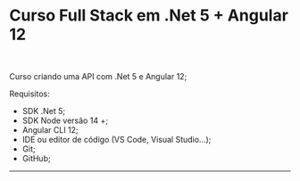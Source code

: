 # Curso Full Stack em .Net 5 + Angular 12
<br>

Curso criando uma API com .Net 5 e Angular 12;

Requisitos:
- SDK .Net 5;
- SDK Node versão 14 +;
- Angular CLI 12;
- IDE ou editor de código (VS Code, Visual Studio...);
- Git;
- GitHub;

------
